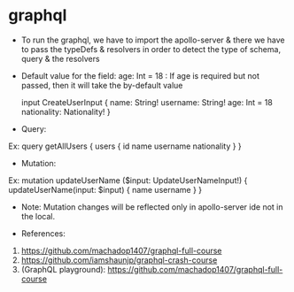 # graphql
- To run the graphql, we have to import the apollo-server & there we have to pass the typeDefs & resolvers in order to detect the type of schema, query & the resolvers


- Default value for the field: 
  age: Int = 18 : If age is required but not passed, then it will take the by-default value

   input CreateUserInput {
     name: String!
     username: String!
     age: Int = 18
     nationality: Nationality!
   }

- Query: 

Ex: 
query getAllUsers {
  users {
    id
    name
    username
    nationality
  }
}



- Mutation: 

Ex: 
mutation updateUserName ($input: UpdateUserNameInput!) { 
  updateUserName(input: $input) {
    name
    username
  }
}


- Note: Mutation changes will be reflected only in apollo-server ide not in the local.

- References: 
1. https://github.com/machadop1407/graphql-full-course
2. https://github.com/iamshaunjp/graphql-crash-course
3. (GraphQL playground): https://github.com/machadop1407/graphql-full-course 